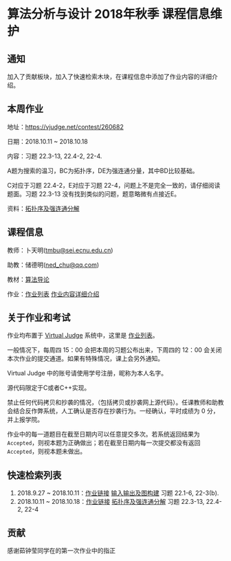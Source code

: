 # 算法分析与设计 2018年秋季 课程信息维护

## 通知
加入了贡献板块，加入了快速检索木块，在课程信息中添加了作业内容的详细介绍。

## 本周作业
地址：https://vjudge.net/contest/260682

日期：2018.10.11 ~ 2018.10.18

内容：习题 22.3-13, 22.4-2, 22-4.

A题为搜索的温习，BC为拓扑序，DE为强连通分量，其中BD比较基础。

C对应于习题 22.4-2，E对应于习题 22-4，问题上不是完全一致的，请仔细阅读题面。习题 22.3-13 没有找到类似的问题，题意略微有点接近E。

资料：[拓扑序及强连通分解](./tutorial-topo-SCC.md)

## 课程信息
教师：卜天明(tmbu@sei.ecnu.edu.cn)

助教：储德明(ned_chu@qq.com)

教材：[算法导论](https://www.amazon.cn/dp/B00AK7BYJY/)

作业：[作业列表](https://vjudge.net/contest#category=all&running=0&title=&owner=seitraining) [作业内容详细介绍](./course-detail.md)

## 关于作业和考试
作业均布置于 [Virtual Judge](https://vjudge.net/) 系统中，这里是 [作业列表](https://vjudge.net/contest#category=all&running=0&title=&owner=seitraining)。

一般情况下，每周四 15：00 会把本周的习题公布出来，下周四的 12：00 会关闭本次作业的提交通道。如果有特殊情况，课上会另外通知。

Virtual Judge 中的账号请使用学号注册，昵称为本人名字。

源代码限定于C或者C++实现。

禁止任何代码拷贝和抄袭的情况，（包括拷贝或抄袭网上源代码）。任课教师和助教会结合反作弊系统，人工确认是否存在抄袭行为。一经确认，平时成绩为 0 分，并上报学院。

作业中的每一道题目在截至日期内可以任意提交多次。若系统返回结果为 `Accepted`，则视本题为正确做出；若在截至日期内每一次提交都没有返回 `Accepted`，则视本题未做出。

## 快速检索列表
1. 2018.9.27 ~ 2018.10.11：[作业链接](https://vjudge.net/contest/256823) [输入输出及图构建](./tutorial-on-IO-graph-construction.md) 习题 22.1-6, 22-3(b).
2. 2018.10.11 ~ 2018.10.18：[作业链接](https://vjudge.net/contest/260682) [拓扑序及强连通分解](./tutorial-topo-SCC.md) 习题 22.3-13, 22.4-2, 22-4

## 贡献
感谢茹钟莹同学在的第一次作业中的指正